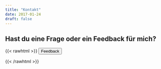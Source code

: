 ```yaml
---
title: "Kontakt"
date: 2017-01-24
draft: false
---
```

## Hast du eine Frage oder ein Feedback für mich?

{{< rawhtml >}}
<button id="zammad-feedback-form">Feedback</button>

<script id="zammad_form_script" src="https://ticket.secure-bits.org/assets/form/form.js"></script>

<script>
$(function() {
  $('#zammad-feedback-form').ZammadForm({
    agreementMessage: 'Datenschutzerklärung und Nutzungsbedingungen akzeptieren',
    messageTitle: 'Feedback-Formular',
    messageSubmit: 'Übermitteln',
    messageThankYou: 'Vielen Dank für Ihre Anfrage (#%s). Wir melden uns umgehend.',
    showTitle: true,
    modal: true
  });
});
</script>
{{< /rawhtml >}}